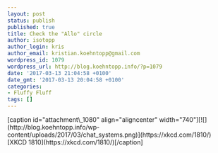 ```yaml
---
layout: post
status: publish
published: true
title: Check the "Allo" circle
author: isotopp
author_login: kris
author_email: kristian.koehntopp@gmail.com
wordpress_id: 1079
wordpress_url: http://blog.koehntopp.info/?p=1079
date: '2017-03-13 21:04:58 +0100'
date_gmt: '2017-03-13 20:04:58 +0100'
categories:
- Fluffy Fluff
tags: []
---
```

<p>[caption id="attachment\_1080" align="aligncenter" width="740"][![](http://blog.koehntopp.info/wp-content/uploads/2017/03/chat_systems.png)](https://xkcd.com/1810/) [XKCD 1810](https://xkcd.com/1810/)[/caption]</p>
